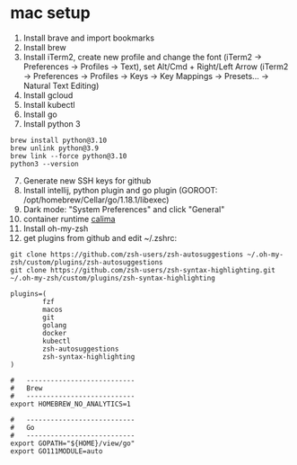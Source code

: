 # mac setup

1. Install brave and import bookmarks
3. Install brew
4. Install iTerm2, create new profile and change the font (iTerm2 → Preferences → Profiles → Text), set Alt/Cmd + Right/Left Arrow (iTerm2 → Preferences → Profiles → Keys → Key Mappings → Presets... → Natural Text Editing)
6. Install gcloud
7. Install kubectl
8. Install go
9. Install python 3
```
brew install python@3.10
brew unlink python@3.9
brew link --force python@3.10
python3 --version
```
7. Generate new SSH keys for github
8. Install intellij, python plugin and go plugin (GOROOT: /opt/homebrew/Cellar/go/1.18.1/libexec)
9. Dark mode: "System Preferences" and click "General"
11. container runtime [calima](https://github.com/abiosoft/colima/)
12. Install oh-my-zsh
13. get plugins from github and edit ~/.zshrc:
```
git clone https://github.com/zsh-users/zsh-autosuggestions ~/.oh-my-zsh/custom/plugins/zsh-autosuggestions
git clone https://github.com/zsh-users/zsh-syntax-highlighting.git ~/.oh-my-zsh/custom/plugins/zsh-syntax-highlighting

plugins=(
        fzf
        macos
        git
        golang
        docker
        kubectl
        zsh-autosuggestions
        zsh-syntax-highlighting
)

#   ---------------------------
#   Brew
#   ---------------------------
export HOMEBREW_NO_ANALYTICS=1

#   ---------------------------
#   Go
#   ---------------------------
export GOPATH="${HOME}/view/go"
export GO111MODULE=auto
```
